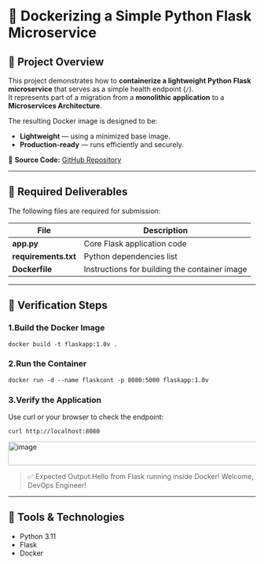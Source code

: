 # 🐳 Dockerizing a Simple Python Flask Microservice

## 📘 Project Overview

This project demonstrates how to **containerize a lightweight Python Flask microservice** that serves as a simple health endpoint (`/`).  
It represents part of a migration from a **monolithic application** to a **Microservices Architecture**.

The resulting Docker image is designed to be:
- **Lightweight** — using a minimized base image.
- **Production-ready** — runs efficiently and securely.

🔗 **Source Code:** [GitHub Repository](https://github.com/abdelrahmanonline4/EFE-Labs-/tree/Master/Lab2)

---

## 🧩 Required Deliverables

The following files are required for submission:

| File | Description |
|------|--------------|
| **app.py** | Core Flask application code |
| **requirements.txt** | Python dependencies list |
| **Dockerfile** | Instructions for building the container image |

---
## 🧪 Verification Steps
### 1.Build the Docker Image
`docker build -t flaskapp:1.0v . `

### 2.Run the Container
`docker run -d --name flaskcont -p 8080:5000 flaskapp:1.0v`
### 3.Verify the Application
Use curl or your browser to check the endpoint:

`curl http://localhost:8080`

<img width="658" height="48" alt="image" src="https://github.com/user-attachments/assets/296f7874-c5cd-40b0-9b09-e8ba9eed692a" />

> ✅ Expected Output:Hello from Flask running inside Docker! Welcome, DevOps Engineer!

---
## 🧰 Tools & Technologies
- Python 3.11
- Flask
- Docker
